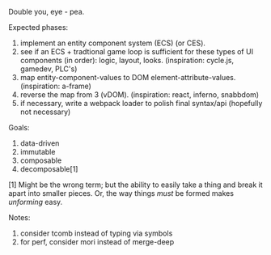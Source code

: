 Double you, eye - pea.

Expected phases:

  1. implement an entity component system (ECS) (or CES).
  2. see if an ECS + tradtional game loop is sufficient for these types of UI components (in order): logic, layout, looks. (inspiration: cycle.js, gamedev, PLC's)
  3. map entity-component-values to DOM element-attribute-values. (inspiration: a-frame)
  4. reverse the map from 3 (vDOM). (inspiration: react, inferno, snabbdom)
  5. if necessary, write a webpack loader to polish final syntax/api (hopefully not necessary)

Goals:

 1. data-driven
 2. immutable
 3. composable
 4. decomposable[1]

[1] Might be the wrong term; but the ability to easily take a thing and break it apart into smaller pieces. Or, the way things _must_ be formed makes _unforming_ easy. 

Notes:

 1. consider tcomb instead of typing via symbols
 2. for perf, consider mori instead of merge-deep
